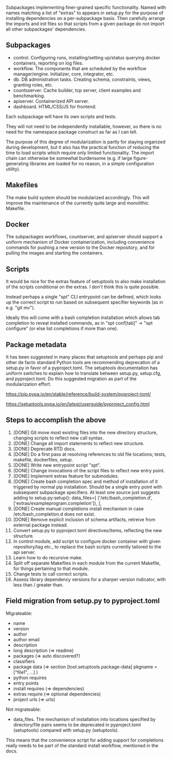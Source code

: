 
Subpackages implementing finer-grained specific functionality.
Named with names matching a list of "extras" to appears in setup.py for the purpose of installing dependencies on a per-subpackage basis.
Then carefully arrange the imports and init files so that scripts from a given package do not import all other subpackages' dependencies.

## Subpackages
- control. Configuring runs, installing/setting up/status querying docker containers, reporting on log files.
- workflow. The components that are scheduled by the workflow manager/engine. Initializer, core, integrator, etc.
- db. DB administration tasks. Creating schema, constraints, views, granting roles, etc.
- countsserver. Cache builder, tcp server, client examples and benchmarking.
- apiserver. Containerized API server.
- dashboard. HTML/CSS/JS for frontend.

Each subpackage will have its own scripts and tests.

They will not need to be independently installable, however, so there is no need for the namespace package construct as far as I can tell.

The purpose of this degree of modularization is partly for staying organized during development, but it also has the practical function of reducing the time to load scripts which require only limited functionality. The import chain can otherwise be somewhat burdensome (e.g. if large figure-generating libraries are loaded for no reason, in a simple configuration utility).

## Makefiles
The make build system should be modularized accordingly. This will improve the maintenance of the currently quite large and monolithic Makefile.

## Docker
The subpackages workflows, countserver, and apiserver should support a uniform mechanism of Docker containerization, including convenience commands for pushing a new version to the Docker repository, and for pulling the images and starting the containers.

## Scripts
It would be nice for the extras feature of setuptools to also make installation of the scripts conditional on the extras. I don't think this is quite possible.

Instead perhaps a single "spt" CLI entrypoint can be defined, which looks up the correct script to run based on subsequent specifier keywords (as in e.g. "git mv").

Ideally this will come with a bash completion installation which allows tab completion to reveal installed commands, as in "spt conf[tab]" -> "spt configure" (or else list completions if more than one).

## Package metadata
It has been suggested in many places that setuptools and perhaps pip and other de facto standard Python tools are recommending deprecation of a setup.py in favor of a pyproject.toml.
The setuptools documentation has uniform switches to explain how to translate between setup.py, setup.cfg, and pyproject.toml.
Do this suggested migration as part of the modularization effort.

https://pip.pypa.io/en/stable/reference/build-system/pyproject-toml/

https://setuptools.pypa.io/en/latest/userguide/pyproject_config.html



## Steps to accomplish the above

1. [DONE] Git move most existing files into the new directory structure, changing scripts to reflect new call syntax.
2. [DONE] Change all import statements to reflect new structure.
3. [DONE] Deprecate RTD docs.
4. [DONE] Do a first pass at resolving references to old file locations; tests, makefile, dockerfiles, setup.
5. [DONE] Write new entrypoint script "spt".
6. [DONE] Change invocations of the script files to reflect new entry point.
7. [DONE] Implement extras feature for submodules.
8. [DONE] Create bash completion spec and method of installation of it triggered by normal pip installation. Should be a single entry point with subsequent subpackage specifiers. At least one source just suggests adding to setup.py:setup():
    data_files=[
        ('/etc/bash_completion.d', ['extras/exampleprogram.completion']),
    ],
9. [DONE] Create manual completions install mechanism in case /etc/bash_completion.d does not exist.
10. [DONE] Remove explicit inclusion of schema artifacts, retreive from external package instead.
11. Convert setup.py to pyproject.toml directives/items, reflecting the new structure.
12. In control module, add script to configure docker container with given repository/tag etc., to replace the bash scripts currently tailored to the api server.
13. Learn how to do recursive make.
14. Split off separate Makefiles in each module from the current Makefile, for things pertaining to that module.
15. Change tests to call correct scripts.
16. Assess library dependency versions for a sharper version indicator, with less than / greater than.


## Field migration from setup.py to pyproject.toml

Migrateable:

- name
- version
- author
- author email
- description
- long description (=> readme)
- packages (=> auto discovered?)
- classifiers
- package data (=> section [tool.setuptools.package-data]   pkgname = ["file1", ...] )
- python requires
- entry points
- install requires (=> dependencies)
- extras require (=> optional dependencies)
- project urls (=> urls)

Not migrateable:

- data_files. The mechanism of installation into locations specified by directory/file pairs seems to be deprecated in pyproject.toml (setuptools) compared with setup.py (setuptools).

This means that the convenience script for adding support for completions really needs to be part of the standard install workflow, mentioned in the docs.
